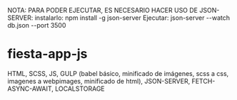 NOTA:
  PARA PODER EJECUTAR, ES NECESARIO HACER USO DE JSON-SERVER: 
    instalarlo: npm install -g json-server
    Ejecutar: json-server --watch db.json --port 3500 


# fiesta-app-js
HTML,
SCSS,
JS,
GULP (babel básico, minificado de imágenes, scss a css, imagenes a webpimages, minificado de html),
JSON-SERVER,
FETCH-ASYNC-AWAIT, 
LOCALSTORAGE
